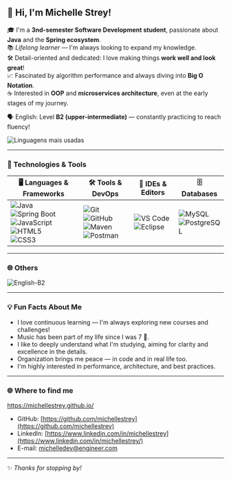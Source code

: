 ## 👋 Hi, I'm Michelle Strey!

🎓 I'm a **3nd-semester Software Development student**, passionate about **Java** and the **Spring ecosystem**.  
📚 _Lifelong learner_ — I'm always looking to expand my knowledge.  
🛠️ Detail-oriented and dedicated: I love making things **work well and look great**!  
📈 Fascinated by algorithm performance and always diving into **Big O Notation**.  
☕ Interested in **OOP** and **microservices architecture**, even at the early stages of my journey.

🗣️ English: Level **B2 (upper-intermediate)** — constantly practicing to reach fluency!

![Linguagens mais usadas](https://github-readme-stats.vercel.app/api/top-langs/?username=michellestrey&layout=compact&theme=synthwave)



---

### 🚀 Technologies & Tools

| 🖥️ Languages & Frameworks                                                                                 | 🛠️ Tools & DevOps                                                                                         | 🧰 IDEs & Editors                                                                                         | 🗄️ Databases                                                                                              |
|----------------------------------------------------------------------------------------------------------|----------------------------------------------------------------------------------------------------------|----------------------------------------------------------------------------------------------------------|-----------------------------------------------------------------------------------------------------------|
| ![Java](https://img.shields.io/badge/Java-%23ED8B00.svg?style=for-the-badge&logo=java&logoColor=white) <br> ![Spring Boot](https://img.shields.io/badge/Spring_Boot-6DB33F?style=for-the-badge&logo=spring-boot&logoColor=white) <br> ![JavaScript](https://img.shields.io/badge/JavaScript-%23F7DF1E.svg?style=for-the-badge&logo=javascript&logoColor=black) <br> ![HTML5](https://img.shields.io/badge/HTML5-%23E34F26.svg?style=for-the-badge&logo=html5&logoColor=white) <br> ![CSS3](https://img.shields.io/badge/CSS3-%231572B6.svg?style=for-the-badge&logo=css3&logoColor=white) | ![Git](https://img.shields.io/badge/Git-F05032?style=for-the-badge&logo=git&logoColor=white) <br> ![GitHub](https://img.shields.io/badge/GitHub-181717?style=for-the-badge&logo=github&logoColor=white) <br> ![Maven](https://img.shields.io/badge/Maven-C71A36?style=for-the-badge&logo=apache-maven&logoColor=white) <br> ![Postman](https://img.shields.io/badge/Postman-FF6C37?style=for-the-badge&logo=postman&logoColor=white) | ![VS Code](https://img.shields.io/badge/VS%20Code-0078d7.svg?style=for-the-badge&logo=visual-studio-code&logoColor=white) <br> ![Eclipse](https://img.shields.io/badge/Eclipse-2C2255?style=for-the-badge&logo=eclipse&logoColor=white) | ![MySQL](https://img.shields.io/badge/MySQL-00758F?style=for-the-badge&logo=mysql&logoColor=white) <br> ![PostgreSQL](https://img.shields.io/badge/PostgreSQL-336791?style=for-the-badge&logo=postgresql&logoColor=white) |

---

### 🌐 Others

![English-B2](https://img.shields.io/badge/English-B2-blue?style=for-the-badge&logo=translate&logoColor=white)

---

### 💡 Fun Facts About Me

- I love continuous learning — I'm always exploring new courses and challenges!  
- Music has been part of my life since I was 7 🎸.  
- I like to deeply understand what I'm studying, aiming for clarity and excellence in the details.  
- Organization brings me peace — in code and in real life too.  
- I'm highly interested in performance, architecture, and best practices.

---

### 🌐 Where to find me
   https://michellestrey.github.io/
- GitHub: [https://github.com/michellestrey](https://github.com/michellestrey)  
- LinkedIn: [https://www.linkedin.com/in/michellestrey](https://www.linkedin.com/in/michellestrey/)  
- E-mail: [michelledev@engineer.com](mailto:michelledev@engineer.com)

---

✨ _Thanks for stopping by!_


